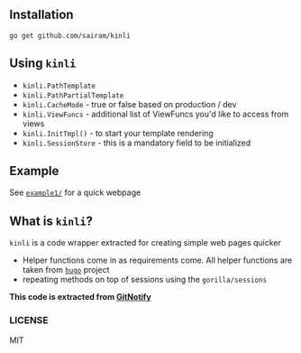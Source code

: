 
## Installation

    go get github.com/sairam/kinli

## Using `kinli`

* `kinli.PathTemplate`
* `kinli.PathPartialTemplate`
* `kinli.CacheMode` - true or false based on production / dev
* `kinli.ViewFuncs` - additional list of ViewFuncs you'd like to access from views
* `kinli.InitTmpl()` - to start your template rendering
* `kinli.SessionStore` - this is a mandatory field to be initialized

## Example
See [`example1/`](https://github.com/sairam/kinli/tree/master/example1/) for a quick webpage

## What is `kinli`?
`kinli` is a code wrapper extracted for creating simple web pages quicker
* Helper functions come in as requirements come. All helper functions are taken from [`hugo`](https://github.com/spf13/hugo/) project
* repeating methods on top of sessions using the `gorilla/sessions`

**This code is extracted from [GitNotify](https://github.com/sairam/gitnotify)**

### LICENSE
MIT
